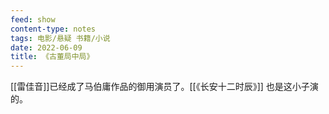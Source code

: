 ```yaml
---
feed: show
content-type: notes
tags: 电影/悬疑 书籍/小说
date: 2022-06-09
title: 《古董局中局》
---
```


[[雷佳音]]已经成了马伯庸作品的御用演员了。[[《长安十二时辰》]] 也是这小子演的。
